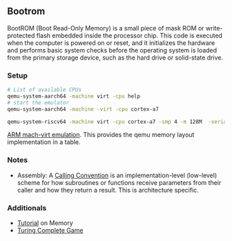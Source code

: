 ## Bootrom

BootROM (Boot Read-Only Memory) is a small piece of mask ROM or write-protected flash embedded inside the processor chip. This code is executed when the computer is powered on or reset, and it initializes the hardware and performs basic system checks before the operating system is loaded from the primary storage device, such as the hard drive or solid-state drive.

### Setup 

```bash
# List of available CPUs
qemu-system-aarch64 -machine virt -cpu help
# start the emulator
qemu-system-aarch64 -machine -virt -cpu cortex-a7

qemu-system-riscv64 -machine virt -cpu cortex-a7 -smp 4 -m 128M  -serial mon:stdio -bios none -kernel kernel.elf
```

[ARM mach-virt emulation](https://github.com/qemu/qemu/blob/master/hw/arm/virt.c). This provides the qemu memory layout implementation in a table.

### Notes
- Assembly: A [Calling Convention](https://en.wikipedia.org/wiki/Calling_convention) is an implementation-level (low-level) scheme for how subroutines or functions receive parameters from their caller and how they return a result.
This is architecture specific.

### Additionals

- [Tutorial](https://www.cs.ucr.edu/~csong/cs153/20f/lab0.html) on Memory
- [Turing Complete Game](https://turingcomplete.game/)
